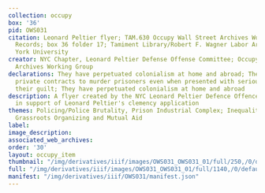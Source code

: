 ```yaml
---
collection: occupy
box: '36'
pid: OWS031
citation: Leonard Peltier flyer; TAM.630 Occupy Wall Street Archives Working Group
  Records; box 36 folder 17; Tamiment Library/Robert F. Wagner Labor Archives, New
  York University
creator: NYC Chapter, Leonard Peltier Defense Offense Committee; Occupy Wall Street
  Archives Working Group
declarations: They have perpetuated colonialism at home and abroad; They have accepted
  private contracts to murder prisoners even when presented with serious doubts about
  their guilt; They have perpetuated colonialism at home and abroad
description: A flyer created by the NYC Leonard Peltier Defence Offence Committee
  in support of Leonard Peltier's clemency application
themes: Policing/Police Brutality, Prison Industrial Complex; Inequality and Discriminiation;
  Grassroots Organizing and Mutual Aid
label:
image_description:
associated_web_archives:
order: '30'
layout: occupy_item
thumbnail: "/img/derivatives/iiif/images/OWS031_OWS031_01/full/250,/0/default.jpg"
full: "/img/derivatives/iiif/images/OWS031_OWS031_01/full/1140,/0/default.jpg"
manifest: "/img/derivatives/iiif/OWS031/manifest.json"
---
```

